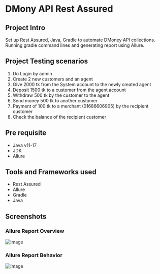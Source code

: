# DMony API Rest Assured

## Project Intro
Set up Rest Assured, Java, Gradle to automate DMoney API collections.
Running gradle command lines and generating report using Allure.

## Project Testing scenarios
1. Do Login by admin
2. Create 2 new customers and an agent
3. Give 2000 tk from the System account to the newly created agent
4. Deposit 1500 tk to a customer from the agent account
5. Withdraw 500 tk by the customer to the agent
6. Send money 500 tk to another customer
7. Payment of 100 tk to a merchant (01686606905) by the recipient customer
8. Check the balance of the recipient customer

## Pre requisite
- Java v11-17
- JDK
- Allure

## Tools and Frameworks used
- Rest Assured
- Allure
- Gradle
- Java

## Screenshots
### Allure Report Overview
![image](https://github.com/hasan-sagar/DMoney-API-Rest-Assured/assets/61242766/26b5fb9e-2948-4dbd-a06f-9cad04553d97)
### Allure Report Behavior
![image](https://github.com/hasan-sagar/DMoney-API-Rest-Assured/assets/61242766/d53edf04-0802-45b0-85d2-d4a8694cedc2)

